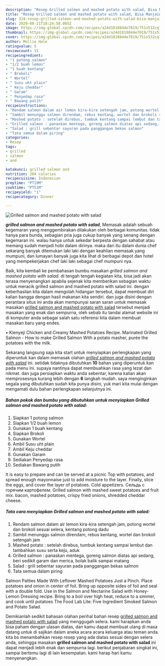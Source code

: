 ```yaml
---
description: "Resep Grilled salmon and mashed potato with salad, Bisa Manjain Lidah"
title: "Resep Grilled salmon and mashed potato with salad, Bisa Manjain Lidah"
slug: 319-resep-grilled-salmon-and-mashed-potato-with-salad-bisa-manjain-lidah
date: 2020-08-21T18:24:58.085Z
image: https://img-global.cpcdn.com/recipes/a24d1818844e7019/751x532cq70/grilled-salmon-and-mashed-potato-with-salad-foto-resep-utama.jpg
thumbnail: https://img-global.cpcdn.com/recipes/a24d1818844e7019/751x532cq70/grilled-salmon-and-mashed-potato-with-salad-foto-resep-utama.jpg
cover: https://img-global.cpcdn.com/recipes/a24d1818844e7019/751x532cq70/grilled-salmon-and-mashed-potato-with-salad-foto-resep-utama.jpg
author: Mollie Hale
ratingvalue: 5
reviewcount: 15
recipeingredient:
- "1 potong salmon"
- "1/2 buah lemon"
- "1 buah kentang"
- " Brokoli"
- " Wortel"
- " Susu uht plain"
- " Keju cheddar"
- " Garam"
- " Penyedap rasa"
- " Bawang putih"
recipeinstructions:
- "Rendam salmon dalam air lemon kira-kira setengah jam, potong wortel dan brokoli sesuai selera, kentang potong dadu"
- "Sambil menunggu salmon direndam, rebus kentang, wortel dan brokoli setengah jam"
- "Mashed potato : setelah direbus, tumbuk kentang sampai lembut dan tambahkan susu serta keju, aduk"
- "Grilled salmon : panaskan mentega, goreng salmon diatas api sedang, beri sedikit garam dan merica, bolak balik sampai matang"
- "Salad : grill sebentar sayuran pada panggangan bekas salmon"
- "Tata semua dalam piring"
categories:
- Resep
tags:
- grilled
- salmon
- and

katakunci: grilled salmon and 
nutrition: 204 calories
recipecuisine: Indonesian
preptime: "PT19M"
cooktime: "PT51M"
recipeyield: "1"
recipecategory: Dinner

---
```



![Grilled salmon and mashed potato with salad](https://img-global.cpcdn.com/recipes/a24d1818844e7019/751x532cq70/grilled-salmon-and-mashed-potato-with-salad-foto-resep-utama.jpg)

<b><i>grilled salmon and mashed potato with salad</i></b>, Memasak adalah sebuah kegemaran yang menggembirakan dilakukan oleh berbagai komunitas. tidak hanya para bunda, sebagian pria juga cukup banyak yang senang dengan kegemaran ini. walau hanya untuk sekedar berpesta dengan sahabat atau memang sudah menjadi hobi dalam dirinya. maka dari itu dalam dunia chef sekarang banyak ditemukan laki laki dengan keahlian memasak yang mumpuni, dan lumayan banyak juga kita lihat di berbagai depot dan hotel yang mempekerjakan chef laki laki sebagai chef mumpuni nya.

Baik, kita kembali ke pembahasan bumbu masakan <i>grilled salmon and mashed potato with salad</i>. di tengah tengah kegiatan kita, bisa jadi akan terasa menyenangkan apabila sejenak kita memberikan sebagian waktu untuk meracik grilled salmon and mashed potato with salad ini. dengan keberhasilan kita dalam mengolah hidangan tersebut, dapat membuat diri kalian bangga dengan hasil makanan kita sendiri. dan juga disini dengan perantara situs ini anda akan mempunyai saran saran untuk memasak masakan <u>grilled salmon and mashed potato with salad</u> tersebut menjadi masakan yang enak dan sempurna, oleh sebab itu tandai alamat website ini di komputer anda sebagai salah satu referensi kita dalam membuat masakan baru yang endes.

• Kienyeji Chicken and Creamy Mashed Potatoes Recipe. Marinated Grilled Salmon - How to make Grilled Salmon With a potato masher, purée the potatoes with the milk.


Sekarang langsung saja kita start untuk menyiapkan perlengkapan yang diperuntuk kan dalam memasak olahan <u><i>grilled salmon and mashed potato with salad</i></u> ini. setidak tidaknya dibutuhkan <b>10</b> bahan yang diperuntuk kan pada menu ini. supaya nantinya dapat membuahkan rasa yang lezat dan nikmat. dan juga persiapkan waktu anda sebentar, karena kalian akan memprosesnya kurang lebih dengan <b>6</b> langkah mudah. saya menginginkan segala yang dibutuhkan sudah kita punya disini, yuk mari kita mulai dengan mengamati dulu bahan perlengkapan selanjutnya ini.

<!--inarticleads1-->

##### Bahan pokok dan bumbu yang dibutuhkan untuk menyiapkan Grilled salmon and mashed potato with salad:

1. Siapkan 1 potong salmon
1. Siapkan 1/2 buah lemon
1. Gunakan 1 buah kentang
1. Siapkan  Brokoli
1. Gunakan  Wortel
1. Ambil  Susu uht plain
1. Ambil  Keju cheddar
1. Gunakan  Garam
1. Sediakan  Penyedap rasa
1. Sediakan  Bawang putih


It is easy to prepare and can be served at a picnic Top with potatoes, and spread enough mayonnaise just to add moisture to the layer. Finally, slice the eggs, and cover the layer of potatoes. Cold appetizers. Сельдь с горячим картофелем. Grilled salmon with mashed sweet potatoes and fruit mix. bacon, mashed potatoes, crispy fried onions, shredded cheddar cheese. 

<!--inarticleads2-->

##### Tata cara menyiapkan Grilled salmon and mashed potato with salad:

1. Rendam salmon dalam air lemon kira-kira setengah jam, potong wortel dan brokoli sesuai selera, kentang potong dadu
1. Sambil menunggu salmon direndam, rebus kentang, wortel dan brokoli setengah jam
1. Mashed potato : setelah direbus, tumbuk kentang sampai lembut dan tambahkan susu serta keju, aduk
1. Grilled salmon : panaskan mentega, goreng salmon diatas api sedang, beri sedikit garam dan merica, bolak balik sampai matang
1. Salad : grill sebentar sayuran pada panggangan bekas salmon
1. Tata semua dalam piring


Salmon Patties Made With Leftover Mashed Potatoes Just a Pinch. Place potatoes and onion in center of foil. Bring up opposite sides of foil and seal with a double fold. Use in the Salmon and Nectarine Salad with Honey-Lemon Dressing recipe. Bring to a boil over high heat, reduce to a simmer, and cook until potatoes The Food Lab Lite: Five Ingredient Smoked Salmon and Potato Salad. 

Demikianlah sedikit bahasan olahan perihal bahan resep <u>grilled salmon and mashed potato with salad</u> yang menggugah selera. kami harapkan anda bisa paham dengan ulasan diatas, dan kamu dapat membuat ulang di masa datang untuk di sajikan dalam aneka acara acara keluarga atau teman anda. kita bs menambahkan resep resep yang ada diatas sesuai dengan selera anda, sehingga masakan <b>grilled salmon and mashed potato with salad</b> ini dapat menjadi lebih enak dan sempurna lagi. berikut penjabaran singkat ini, sampai bertemu lagi di lain kesempatan. kami harap hari kamu menyenangkan.
